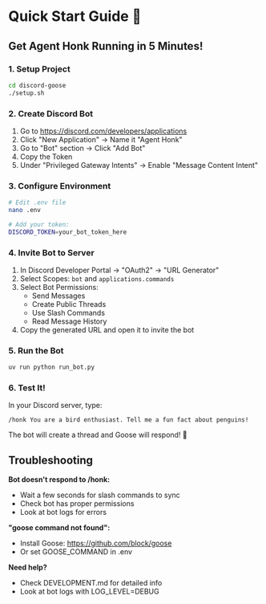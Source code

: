 # Quick Start Guide 🦆

## Get Agent Honk Running in 5 Minutes!

### 1. Setup Project
```bash
cd discord-goose
./setup.sh
```

### 2. Create Discord Bot
1. Go to https://discord.com/developers/applications
2. Click "New Application" → Name it "Agent Honk"
3. Go to "Bot" section → Click "Add Bot"
4. Copy the Token
5. Under "Privileged Gateway Intents" → Enable "Message Content Intent"

### 3. Configure Environment
```bash
# Edit .env file
nano .env

# Add your token:
DISCORD_TOKEN=your_bot_token_here
```

### 4. Invite Bot to Server
1. In Discord Developer Portal → "OAuth2" → "URL Generator"
2. Select Scopes: `bot` and `applications.commands`
3. Select Bot Permissions:
   - Send Messages
   - Create Public Threads
   - Use Slash Commands
   - Read Message History
4. Copy the generated URL and open it to invite the bot

### 5. Run the Bot
```bash
uv run python run_bot.py
```

### 6. Test It!
In your Discord server, type:
```
/honk You are a bird enthusiast. Tell me a fun fact about penguins!
```

The bot will create a thread and Goose will respond! 🎉

## Troubleshooting

**Bot doesn't respond to /honk:**
- Wait a few seconds for slash commands to sync
- Check bot has proper permissions
- Look at bot logs for errors

**"goose command not found":**
- Install Goose: https://github.com/block/goose
- Or set GOOSE_COMMAND in .env

**Need help?**
- Check DEVELOPMENT.md for detailed info
- Look at bot logs with LOG_LEVEL=DEBUG
